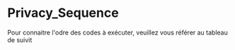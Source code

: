 # Privacy_Sequence

Pour connaitre l'odre des codes à exécuter, veuillez vous référer au tableau de suivit

